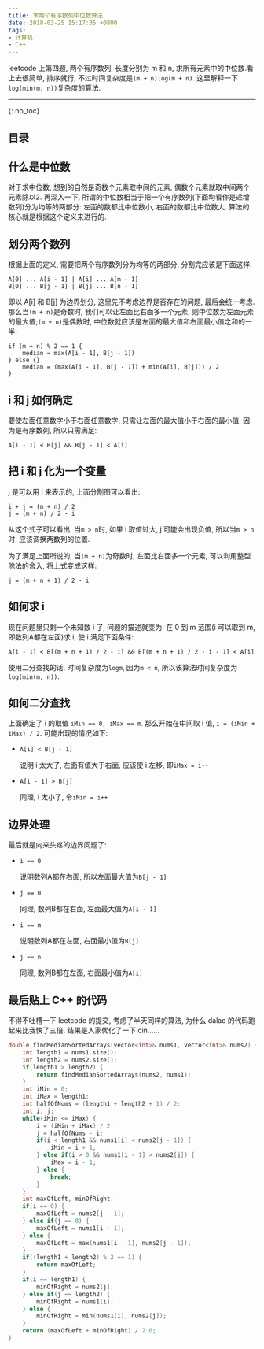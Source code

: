 ```yaml
---
title: 求两个有序数列中位数算法
date: 2018-03-25 15:17:35 +0800
tags: 
- 计算机
- C++
---
```


leetcode 上第四题, 两个有序数列, 长度分别为 m 和 n, 求所有元素中的中位数.看上去很简单, 排序就行, 不过时间复杂度是`(m + n)log(m + n)`. 这里解释一下`log(min(m, n))`复杂度的算法.

<!-- more -->

---

{:.no_toc}
## 目录

## 什么是中位数

对于求中位数, 想到的自然是奇数个元素取中间的元素, 偶数个元素就取中间两个元素除以2. 再深入一下, 所谓的中位数相当于把一个有序数列(下面均看作是递增数列)分为均等的两部分: 左面的数都比中位数小, 右面的数都比中位数大. 算法的核心就是根据这个定义来进行的.

## 划分两个数列

根据上面的定义, 需要把两个有序数列分为均等的两部分, 分割完应该是下面这样:

~~~ text
A[0] ... A[i - 1] | A[i] ... A[m - 1]
B[0] ... B[j - 1] | B[j] ... B[n - 1]
~~~

即以 A[i] 和 B[j] 为边界划分, 这里先不考虑边界是否存在的问题, 最后会统一考虑. 那么当`(m + n)`是奇数时, 我们可以让左面比右面多一个元素, 则中位数为左面元素的最大值;`(m + n)`是偶数时, 中位数就应该是左面的最大值和右面最小值之和的一半:

~~~ text
if (m + n) % 2 == 1 {
    median = max(A[i - 1], B[j - 1])
} else {} 
    median = (max(A[i - 1], B[j - 1]) + min(A[i], B[j])) / 2
}
~~~

## i 和 j 如何确定

要使左面任意数字小于右面任意数字, 只需让左面的最大值小于右面的最小值, 因为是有序数列, 所以只需满足:

~~~ text
A[i - 1] < B[j] && B[j - 1] < A[i]
~~~

## 把 i 和 j 化为一个变量

j 是可以用 i 来表示的, 上面分割图可以看出:

~~~ text
i + j = (m + n) / 2
j = (m + n) / 2 - i
~~~

从这个式子可以看出, 当`m > n`时, 如果 i 取值过大, j 可能会出现负值, 所以当`m > n`时, 应该调换两数列的位置.

为了满足上面所说的, 当`(m + n)`为奇数时, 左面比右面多一个元素, 可以利用整型除法的舍入, 将上式变成这样:

~~~ text
j = (m + n + 1) / 2 - i
~~~

## 如何求 i

现在问题里只剩一个未知数 i 了, 问题的描述就变为: 在 0 到 m 范围(i 可以取到 m, 即数列A都在左面)求 i, 使 i 满足下面条件:

~~~ text
A[i - 1] < B[(m + n + 1) / 2 - i] && B[(m + n + 1) / 2 - i - 1] < A[i]
~~~

使用二分查找的话, 时间复杂度为`logm`, 因为`m < n`, 所以该算法时间复杂度为`log(min(m, n))`.

## 如何二分查找

上面确定了 i 的取值 `iMin == 0, iMax == m`. 那么开始在中间取 i 值, `i = (iMin + iMax) / 2`. 可能出现的情况如下:

- `A[i] < B[j - 1]`

    说明 i 太大了, 左面有值大于右面, 应该使 i 左移, 即`iMax = i--`

- `A[i - 1] > B[j]`

    同理, i 太小了, 令`iMin = i++`

## 边界处理

最后就是向来头疼的边界问题了:

- `i == 0`

    说明数列A都在右面, 所以左面最大值为`B[j - 1]`

- `j == 0`

    同理, 数列B都在右面, 左面最大值为`A[i - 1]`

- `i == m`

    说明数列A都在左面, 右面最小值为`B[j]`

- `j == n`

    同理, 数列B都在左面, 右面最小值为`A[i]`

## 最后贴上 C++ 的代码

不得不吐槽一下 leetcode 的提交, 考虑了半天同样的算法, 为什么 dalao 的代码跑起来比我快了三倍, 结果是人家优化了一下 cin......

~~~ cpp
double findMedianSortedArrays(vector<int>& nums1, vector<int>& nums2) {
    int length1 = nums1.size();
    int length2 = nums2.size();
    if(length1 > length2) {
        return findMedianSortedArrays(nums2, nums1);
    }
    int iMin = 0;
    int iMax = length1;
    int halfOfNums = (length1 + length2 + 1) / 2;
    int i, j;
    while(iMin <= iMax) {
        i = (iMin + iMax) / 2;
        j = halfOfNums - i;
        if(i < length1 && nums1[i] < nums2[j - 1]) {
            iMin = i + 1;
        } else if(i > 0 && nums1[i - 1] > nums2[j]) {
            iMax = i - 1;
        } else {
            break;
        }
    }
    int maxOfLeft, minOfRight;
    if(i == 0) {
        maxOfLeft = nums2[j - 1];
    } else if(j == 0) {
        maxOfLeft = nums1[i - 1];
    } else {
        maxOfLeft = max(nums1[i - 1], nums2[j - 1]);
    }
    if((length1 + length2) % 2 == 1) {
        return maxOfLeft;
    }
    if(i == length1) {
        minOfRight = nums2[j];
    } else if(j == length2) {
        minOfRight = nums1[i];
    } else {
        minOfRight = min(nums1[i], nums2[j]);
    }
    return (maxOfLeft + minOfRight) / 2.0;
}
~~~